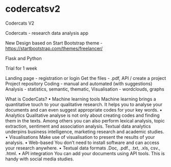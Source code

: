 # codercatsv2
Codercats V2

Codercats - research data analysis app

New Design based on Start Bootstrap theme - https://startbootstrap.com/themes/freelancer/

Flask and Python

Trial for 1 week

Landing page - registration or login
Get the files - .pdf, API / create a project
Project repository Coding - manual and automated (with suggestions) Analysis - statistics, semantic, thematic, Visualisation - wordclouds, graphs

What is CoderCats?
•	Machine learning tools
Machine learning brings a quantitative touch to your qualitative research. It helps you to analyse your documents and can even suggest appropriate codes for your key words.
•	Analytics
Qualitative analyse is not only about creating codes and finding them in the texts. Among others you can also perform lexical analysis, topic extraction, sentiment and association analysis. Textual data analytics underpins business intelligence, marketing research and academic studies.
•	Visualisations
Make use of visualisation to present the results of your analysis.
•	Web-based
You don’t need to install software and can access your research anywhere.
•	Textual data formats
.Doc, .pdf., .txt, .xls, csv., .html.
•	API integration
You can add your documents using API tools. This is handy with social media studies.
